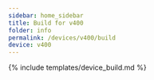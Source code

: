 ```yaml
---
sidebar: home_sidebar
title: Build for v400
folder: info
permalink: /devices/v400/build
device: v400
---
```

{% include templates/device_build.md %}
